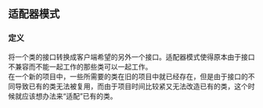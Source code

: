 ## 适配器模式  

### 定义  
将一个类的接口转换成客户端希望的另外一个接口。适配器模式使得原本由于接口不兼容而不能一起工作的那些类可以一起工作。  
在一个新的项目中，一些所需要的类在旧的项目中就已经存在，但是由于接口的不同导致已有的类无法被复用，而由于项目时间比较紧又无法改造已有的类，这个时候就应该想办法来“适配”已有的类。  

